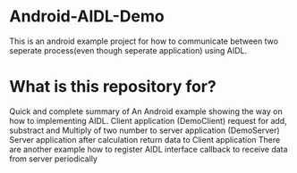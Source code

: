 # Android-AIDL-Demo
This is an android example project for how to communicate between two seperate process(even though seperate application) using AIDL.

# What is this repository for?
Quick and complete summary of An Android example showing the way on how to implementing AIDL.
Client application (DemoClient) request for add, substract and Multiply of two number to server application (DemoServer)
Server application after calculation return data to Client application
There are another example how to register AIDL interface callback to receive data from server periodically  
